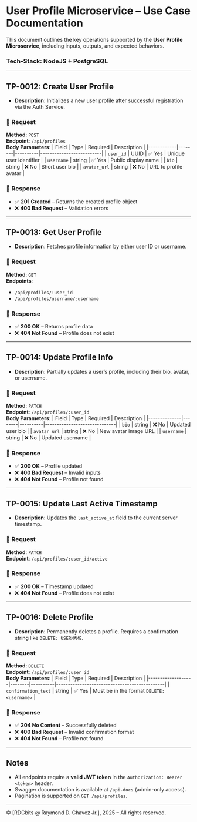 # User Profile Microservice – Use Case Documentation

This document outlines the key operations supported by the **User Profile Microservice**, including inputs, outputs, and expected behaviors.

### Tech-Stack: NodeJS + PostgreSQL

---

## TP-0012: Create User Profile

- **Description**: Initializes a new user profile after successful registration via the Auth Service.

### 🔹 Request

**Method**: `POST`  
**Endpoint**: `/api/profiles`  
**Body Parameters**:
| Field      | Type   | Required | Description              |
|------------|--------|----------|--------------------------|
| `user_id`  | UUID   | ✅ Yes   | Unique user identifier   |
| `username` | string | ✅ Yes   | Public display name      |
| `bio`      | string | ❌ No    | Short user bio           |
| `avatar_url` | string | ❌ No | URL to profile avatar    |

### 🔸 Response

- ✅ **201 Created** – Returns the created profile object  
- ❌ **400 Bad Request** – Validation errors

---

## TP-0013: Get User Profile

- **Description**: Fetches profile information by either user ID or username.

### 🔹 Request

**Method**: `GET`  
**Endpoints**:  
- `/api/profiles/:user_id`  
- `/api/profiles/username/:username`

### 🔸 Response

- ✅ **200 OK** – Returns profile data  
- ❌ **404 Not Found** – Profile does not exist

---

## TP-0014: Update Profile Info

- **Description**: Partially updates a user’s profile, including their bio, avatar, or username.

### 🔹 Request

**Method**: `PATCH`  
**Endpoint**: `/api/profiles/:user_id`  
**Body Parameters**:
| Field        | Type   | Required | Description                  |
|--------------|--------|----------|------------------------------|
| `bio`        | string | ❌ No    | Updated user bio             |
| `avatar_url` | string | ❌ No    | New avatar image URL         |
| `username`   | string | ❌ No    | Updated username             |

### 🔸 Response

- ✅ **200 OK** – Profile updated  
- ❌ **400 Bad Request** – Invalid inputs  
- ❌ **404 Not Found** – Profile not found

---

## TP-0015: Update Last Active Timestamp

- **Description**: Updates the `last_active_at` field to the current server timestamp.

### 🔹 Request

**Method**: `PATCH`  
**Endpoint**: `/api/profiles/:user_id/active`

### 🔸 Response

- ✅ **200 OK** – Timestamp updated  
- ❌ **404 Not Found** – Profile does not exist

---

## TP-0016: Delete Profile

- **Description**: Permanently deletes a profile. Requires a confirmation string like `DELETE: USERNAME`.

### 🔹 Request

**Method**: `DELETE`  
**Endpoint**: `/api/profiles/:user_id`  
**Body Parameters**:
| Field             | Type   | Required | Description                                  |
|-------------------|--------|----------|----------------------------------------------|
| `confirmation_text` | string | ✅ Yes   | Must be in the format `DELETE: <username>`    |

### 🔸 Response

- ✅ **204 No Content** – Successfully deleted  
- ❌ **400 Bad Request** – Invalid confirmation format  
- ❌ **404 Not Found** – Profile not found

---

## Notes

- All endpoints require a **valid JWT token** in the `Authorization: Bearer <token>` header.
- Swagger documentation is available at `/api-docs` (admin-only access).
- Pagination is supported on `GET /api/profiles`.

---

© [RDCbits @ Raymond D. Chavez Jr.], 2025 – All rights reserved.
